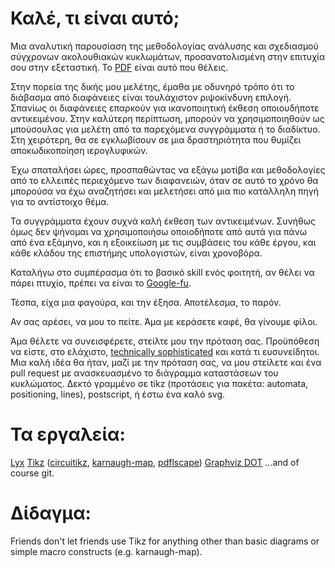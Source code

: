# Καλέ, τι είναι αυτό;
Μια αναλυτική παρουσίαση της μεθοδολογίας ανάλυσης και σχεδιασμού σύγχρονων ακολουθιακών κυκλωμάτων, προσανατολισμένη στην επιτυχία σου στην εξεταστική. Το [PDF](./digielecguide.pdf) είναι αυτό που θέλεις.

Στην πορεία της δικής μου μελέτης, έμαθα με οδυνηρό τρόπο ότι το διάβασμα από διαφάνειες είναι τουλάχιστον ριψοκίνδυνη επιλογή. Σπανίως οι διαφάνειες επαρκούν για ικανοποιητική έκθεση οποιουδήποτε αντικειμένου. Στην καλύτερη περίπτωση, μπορούν να χρησιμοποιηθούν ως μπούσουλας για μελέτη από τα παρεχόμενα συγγράμματα ή το διαδίκτυο. Στη χειρότερη, θα σε εγκλωβίσουν σε μια δραστηριότητα που θυμίζει αποκωδικοποίηση ιερογλυφικών.

Έχω σπαταλήσει ώρες, προσπαθώντας να εξάγω μοτίβα και μεθοδολογίες από το ελλειπές περιεχόμενο των διαφανειών, όταν σε αυτό το χρόνο θα μπορούσα να έχω αναζητήσει και μελετήσει από μια πιο κατάλληλη πηγή για το αντίστοιχο θέμα.

Τα συγγράμματα έχουν συχνά καλή έκθεση των αντικειμένων. Συνήθως όμως δεν ψήνομαι να χρησιμοποιήσω οποιοδήποτε από αυτά για πάνω από ένα εξάμηνο, και η εξοικείωση με τις συμβάσεις του κάθε έργου, και κάθε κλάδου της επιστήμης υπολογιστών, είναι χρονοβόρα. 

Καταλήγω στο συμπέρασμα ότι το βασικό skill ενός φοιτητή, αν θέλει να πάρει πτυχίο, πρέπει να είναι το [Google-fu](https://en.wiktionary.org/wiki/Google-fu).

Τέσπα, είχα μια φαγούρα, και την έξησα. Αποτέλεσμα, το παρόν.

Αν σας αρέσει, να μου το πείτε. Άμα με κεράσετε καφέ, θα γίνουμε φίλοι.

Άμα θέλετε να συνεισφέρετε, στείλτε μου την πρόταση σας. Προϋπόθεση να είστε, στο ελάχιστο, [technically sophisticated](https://www.learnenough.com/story) και κατά τι ευσυνείδητοι. Μια καλή ιδέα θα ήταν, μαζί με την πρόταση σας, να μου στείλετε και ένα pull request με ανασκευασμένο το διάγραμμα καταστάσεων του κυκλώματος. Δεκτό γραμμένο σε tikz (προτάσεις για πακέτα: automata, positioning, lines), postscript, ή έστω ένα καλό svg.

# Τα εργαλεία:
[Lyx](https://www.lyx.org/)
[Tikz](http://www.texample.net/tikz/) ([circuitikz](https://ctan.org/pkg/circuitikz?lang=en), [karnaugh-map](https://ctan.org/pkg/karnaugh-map?lang=en), [pdflscape](https://ctan.org/pkg/pdflscape?lang=en))
[Graphviz DOT](https://www.graphviz.org/)
...and of course git.

# Δίδαγμα:
Friends don't let friends use Tikz for anything other than basic diagrams or simple macro constructs (e.g. karnaugh-map).
